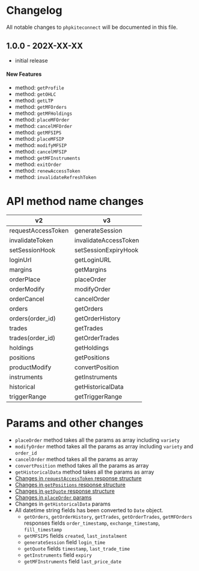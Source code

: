 # Changelog

All notable changes to `phpkiteconnect` will be documented in this file.

## 1.0.0 - 202X-XX-XX

- initial release
#### New Features
- method: `getProfile`
- method: `getOHLC`
- method: `getLTP`
- method: `getMFOrders`
- method: `getMFHoldings`
- method: `placeMFOrder`
- method: `cancelMFOrder`
- method: `getMFSIPS`
- method: `placeMFSIP`
- method: `modifyMFSIP`
- method: `cancelMFSIP`
- method: `getMFInstruments`
- method: `exitOrder`
- method: `renewAccessToken`
- method: `invalidateRefreshToken`

API method name changes
=======================

| v2  						| v3 						|
| -------------------------	| -------------------------	|
| requestAccessToken		| generateSession			|
| invalidateToken			| invalidateAccessToken		|
| setSessionHook 			| setSessionExpiryHook		|
| loginUrl					| getLoginURL				|
| margins					| getMargins				|
| orderPlace				| placeOrder				|
| orderModify				| modifyOrder				|
| orderCancel 				| cancelOrder				|
| orders 					| getOrders 				|
| orders(order_id) 			| getOrderHistory			|
| trades 					| getTrades 				|
| trades(order_id) 			| getOrderTrades 			|
| holdings					| getHoldings 				|
| positions					| getPositions 				|
| productModify 			| convertPosition 			|
| instruments				| getInstruments 			|
| historical				| getHistoricalData 		|
| triggerRange 				| getTriggerRange 			|

Params and other changes
========================
- `placeOrder` method takes all the params as array including `variety`
- `modifyOrder` method takes all the params as array including `variety` and `order_id`
- `cancelOrder` method takes all the params as array
- `convertPosition` method takes all the params as array
- `getHistoricalData` method takes all the params as array
- [Changes in `requestAccessToken` response structure](https://kite.trade/docs/connect/v3/user/#response-attributes)
- [Changes in `getPositions` response structure](https://kite.trade/docs/connect/v3/portfolio/#response-attributes_1)
- [Changes in `getQuote` response structure](https://kite.trade/docs/connect/v3/market-quotes/#retrieving-full-market-quotes)
- [Changes in `placeOrder` params](https://kite.trade/docs/connect/v3/orders/#bracket-order-bo-parameters)
- Changes in `getHistoricalData` params
- All datetime string fields has been converted to `Date` object.
	- `getOrders`, `getOrderHistory`, `getTrades`, `getOrderTrades`, `getMFOrders` responses fields `order_timestamp`, `exchange_timestamp`, `fill_timestamp`
	- `getMFSIPS` fields `created`, `last_instalment`
	- `generateSession` field `login_time`
	- `getQuote` fields `timestamp`, `last_trade_time`
	- `getInstruments` field `expiry`
	- `getMFInstruments` field `last_price_date`
